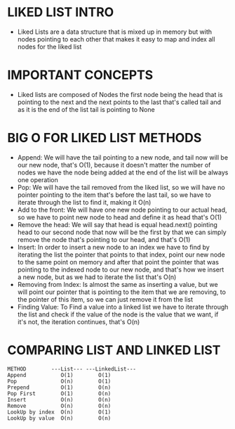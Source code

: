 # LIKED LIST INTRO
  - Liked Lists are a data structure that is mixed up in memory but with nodes pointing to each other that makes it easy
    to map and index all nodes for the liked list

# IMPORTANT CONCEPTS
  - Liked lists are composed of Nodes the first node being the head that is pointing to the next and the next points to
    the last that's called tail and as it is the end of the list tail is pointing to None

# BIG O FOR LIKED LIST METHODS
  - Append: We will have the tail pointing to a new node, and tail now will be our new node, that's O(1), because it
    doesn't matter the number of nodes we have the node being added at the end of the list will be always one operation
  - Pop: We will have the tail removed from the liked list, so we will have no pointer pointing to 
    the item that's before the last tail, so we have to iterate through the list to find it, making it O(n)
  - Add to the front: We will have one new node pointing to our actual head, so we have to point new node to head and
    define it as head that's O(1)
  - Remove the head: We will say that head is equal head.next() pointing head to our second node that now will be the first
    by that we can simply remove the node that's pointing to our head, and that's O(1)
  - Insert: In order to insert a new node to an index we have to find by iterating the list the pointer that points to that index, 
    point our new node to the same point on memory and after that point the pointer that was pointing to the indexed node
    to our new node, and that's how we insert a new node, but as we had to iterate the list that's O(n)
  - Removing from Index: Is almost the same as inserting a value, but we will point our pointer that is pointing 
    to the item that we are removing, to the pointer of this item, so we can just remove it from the list
  - Finding Value: To Find a value into a linked list we have to iterate through the list and check if the value of the
    node is the value that we want, if it's not, the iteration continues, that's O(n)

# COMPARING LIST AND LINKED LIST
    METHOD        ---List--- ---LinkedList---
    Append           O(1)        O(1)
    Pop              O(n)        O(1)
    Prepend          O(1)        O(n)
    Pop First        O(1)        O(n)
    Insert           O(n)        O(n)
    Remove           O(n)        O(n)
    LookUp by index  O(n)        O(1)
    LookUp by value  O(n)        O(n)